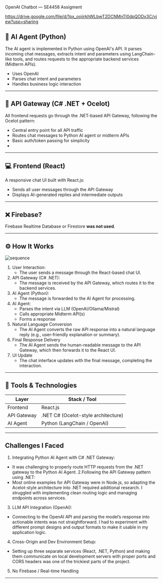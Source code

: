 OpenAI Chatbot — SE4458 Assigment

https://drive.google.com/file/d/1px_oojjrkhWLbwT2DCNMnTl0dpQODx3C/view?usp=sharing


## 🧠 AI Agent (Python)

The AI agent is implemented in Python using  OpenAI's API. It parses incoming chat messages, extracts intent and parameters using LangChain-like tools, and routes requests to the appropriate backend services (Midterm APIs).

- Uses OpenAI
- Parses chat intent and parameters
- Handles business logic interaction

---

## 🔄 API Gateway (C# .NET + Ocelot)

All frontend requests go through the .NET-based API Gateway, following the Ocelot pattern:

- Central entry point for all API traffic
- Routes chat messages to Python AI agent or midterm APIs
- Basic auth/token passing for simplicity
- 
---

## 💻 Frontend (React)

A responsive chat UI built with React.js:

- Sends all user messages through the API Gateway
- Displays AI-generated replies and intermediate outputs

---

## ❌ Firebase?

Firebase Realtime Database or Firestore **was not used**.

---

## ⚙️ How It Works

![sequence](https://github.com/user-attachments/assets/4a560b4f-0736-4b0d-838a-34ffdbab289f)


1. User Interaction:
   - The user sends a message through the React-based chat UI.
2. API Gateway (C# .NET):
   - The message is received by the API Gateway, which routes it to the backend services.
3. AI Agent (Python):
   - The message is forwarded to the AI Agent for processing.
4. AI Agent:
   - Parses the intent via LLM (OpenAI/Ollama/Mistral)
   - Calls appropriate Midterm API(s)
   - Forms a response
5. Natural Language Conversion
   - The AI Agent converts the raw API response into a natural language reply (e.g., user-friendly explanation or summary).
6. Final Response Delivery
   - The AI Agent sends the human-readable message to the API Gateway,
   which then forwards it to the React UI.
7. UI Update
   - The chat interface updates with the final message, completing the interaction.

---

## 🧪 Tools & Technologies

| Layer          | Stack / Tool                      |
|----------------|-----------------------------------|
| Frontend       | React.js                          |
| API Gateway    | .NET C# (Ocelot-style architecture)|
| AI Agent       | Python (LangChain / OpenAI)       |

---

## Challenges I Faced
1. Integrating Python AI Agent with C# .NET Gateway:
- It was challenging to properly route HTTP requests from the .NET gateway to the Python AI Agent.
2.Following the API Gateway pattern using .NET:
- Most online examples for API Gateway were in Node.js, so adapting the Acelot-style architecture into .NET required additional research. I struggled with implementing clean routing logic and managing endpoints across services.
3. LLM API Integration (OpenAI):
- Connecting to the OpenAI API and parsing the model’s response into actionable intents was not straightforward. I had to experiment with different prompt designs and output formats to make it usable in my application logic.
4. Cross-Origin and Dev Environment Setup:
- Setting up three separate services (React, .NET, Python) and making them communicate on local development servers with proper ports and CORS headers was one of the trickiest parts of the project.
5. No Firebase / Real-time Handling

---

